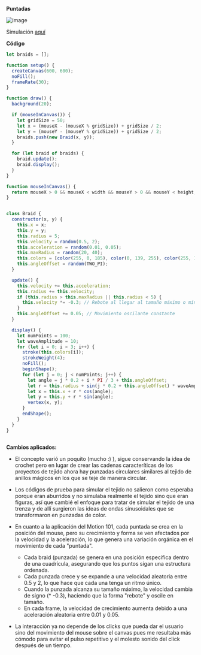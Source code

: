 **Puntadas**

![image](https://github.com/user-attachments/assets/380b3653-e0d5-477c-a7c8-a9ee456ea39a)

Simulación [aquí](https://editor.p5js.org/WatermelonSuggar/sketches/xpA2RviYd)

**Código**

```js
let braids = [];

function setup() {
  createCanvas(600, 600);
  noFill();
  frameRate(30);
}

function draw() {
  background(20);

  if (mouseInCanvas()) {
    let gridSize = 50;
    let x = (mouseX - (mouseX % gridSize)) + gridSize / 2;
    let y = (mouseY - (mouseY % gridSize)) + gridSize / 2;
    braids.push(new Braid(x, y));
  }

  for (let braid of braids) {
    braid.update();
    braid.display();
  }
}

function mouseInCanvas() {
  return mouseX > 0 && mouseX < width && mouseY > 0 && mouseY < height;
}


class Braid {
  constructor(x, y) {
    this.x = x;
    this.y = y;
    this.radius = 5;
    this.velocity = random(0.5, 2);
    this.acceleration = random(0.01, 0.05);
    this.maxRadius = random(20, 40);
    this.colors = [color(255, 0, 185), color(0, 139, 255), color(255, 166, 0)];
    this.angleOffset = random(TWO_PI);
  }

  update() {
    this.velocity += this.acceleration;
    this.radius += this.velocity;
    if (this.radius > this.maxRadius || this.radius < 5) {
      this.velocity *= -0.3; // Rebote al llegar al tamaño máximo o mínimo
    }
    this.angleOffset += 0.05; // Movimiento oscilante constante
  }

  display() {
    let numPoints = 100;
    let waveAmplitude = 10;
    for (let i = 0; i < 3; i++) {
      stroke(this.colors[i]);
      strokeWeight(4);
      noFill();
      beginShape();
      for (let j = 0; j < numPoints; j++) {
        let angle = j * 0.2 + i * PI / 3 + this.angleOffset;
        let r = this.radius + sin(j * 0.2 + this.angleOffset) * waveAmplitude;
        let x = this.x + r * cos(angle);
        let y = this.y + r * sin(angle);
        vertex(x, y);
      }
      endShape();
    }
  }
}



```


**Cambios aplicados:**

* El concepto varió un poquito (mucho :) ), sigue conservando la idea de crochet pero en lugar de crear las cadenas caracteríticas de los proyectos de tejido ahora hay punzadas circulares similares al tejido de anillos mágicos en los que se teje de manera circular.
  
* Los códigos de prueba para simular el tejido no salieron como esperaba porque eran aburridos y no simulaba realmente el tejido sino que eran figuras, así que cambié el enfoque para tratar de simular el tejido de una trenza y de allí surgieron las ideas de ondas sinusoidales que se transformaron en punzadas de color.
  
* En cuanto a la aplicación del Motion 101, cada puntada se crea en la posición del mouse, pero su crecimiento y forma se ven afectados por la velocidad y la aceleración, lo que genera una variación orgánica en el movimiento de cada "puntada".

  * Cada braid (punzada) se genera en una posición específica dentro de una cuadrícula, asegurando que los puntos sigan una estructura ordenada.
  * Cada punzada crece y se expande a una velocidad aleatoria entre 0.5 y 2, lo que hace que cada una tenga un ritmo único.
  * Cuando la punzada alcanza su tamaño máximo, la velocidad cambia de signo (* -0.3), haciendo que la forma "rebote" y oscile en tamaño.
  * En cada frame, la velocidad de crecimiento aumenta debido a una aceleración aleatoria entre 0.01 y 0.05.

* La interacción ya no depende de los clicks que pueda dar el usuario sino del movimiento del mouse sobre el canvas pues me resultaba más cómodo para evitar el pulso repetitivo y el molesto sonido del click después de un tiempo.

